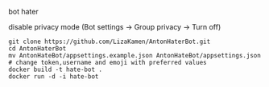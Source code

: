 bot hater

disable privacy mode (Bot settings -> Group privacy -> Turn off)
```
git clone https://github.com/LizaKamen/AntonHaterBot.git
cd AntonHaterBot
mv AntonHateBot/appsettings.example.json AntonHateBot/appsettings.json
# change token,username and emoji with preferred values 
docker build -t hate-bot .
docker run -d -i hate-bot
```